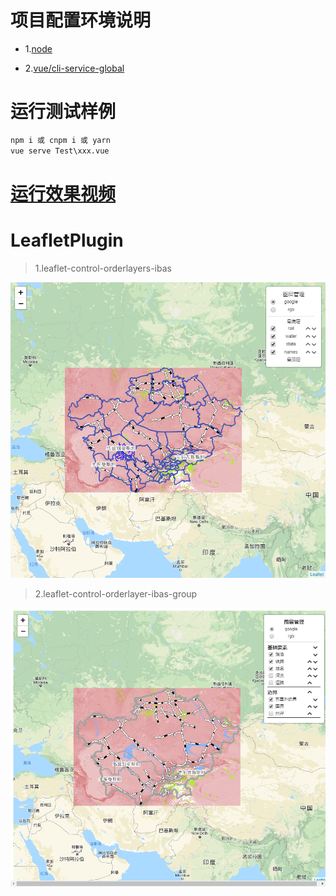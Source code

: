 # 项目配置环境说明

- 1.[node](http://nodejs.cn/download/)

- 2.[vue/cli-service-global](https://cli.vuejs.org/zh/guide/prototyping.html)

# 运行测试样例

```cmd
npm i 或 cnpm i 或 yarn
vue serve Test\xxx.vue
```

# [运行效果视频](http://www.bilibili.com/video/av68282875)


# LeafletPlugin

> 1.leaflet-control-orderlayers-ibas

![](./pic/leaflet-control-orderlayer-ibas.png)

> 2.leaflet-control-orderlayer-ibas-group

![](./pic/leaflet-control-orderlayer-ibas-group.png)

